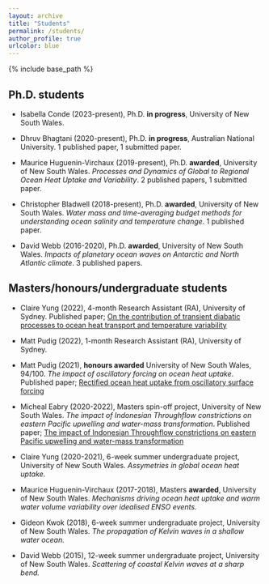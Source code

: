 ```yaml
---
layout: archive
title: "Students"
permalink: /students/
author_profile: true
urlcolor: blue
---
```


{% include base_path %}

## Ph.D. students

* Isabella Conde (2023-present), Ph.D. **in progress**, University of New South Wales.

* Dhruv Bhagtani (2020-present), Ph.D. **in progress**, Australian National University. 1 published paper, 1 submitted paper.

* Maurice Huguenin-Virchaux (2019-present), Ph.D. **awarded**, University of New South Wales. *Processes and Dynamics of Global to Regional Ocean Heat Uptake and Variability*. 2 published papers, 1 submitted paper.

* Christopher Bladwell (2018-present), Ph.D. **awarded**, University of New South Wales. *Water mass and time-averaging budget methods for understanding ocean salinity and temperature change*. 1 published paper.

* David Webb (2016-2020), Ph.D. **awarded**, University of New South Wales. *Impacts of planetary ocean waves on Antarctic and North Atlantic climate*. 3 published papers.

## Masters/honours/undergraduate students

* Claire Yung (2022), 4-month Research Assistant (RA), University of Sydney. Published paper; [On the contribution of transient diabatic processes to ocean heat transport and temperature variability](https://doi.org/10.1175/JPO-D-23-0046.1)

* Matt Pudig (2022), 1-month Research Assistant (RA), University of Sydney.

* Matt Pudig (2021), **honours awarded** University of New South Wales, 94/100. *The impact of oscillatory forcing on ocean heat uptake*. Published paper; [Rectified ocean heat uptake from oscillatory surface forcing](https://doi.org/10.1175/JCLI-D-22-0267.1)

* Micheal Eabry (2020-2022), Masters spin-off project, University of New South Wales. *The impact of Indonesian Throughflow constrictions on eastern Pacific upwelling and water-mass transformation*. Published paper; [The impact of Indonesian Throughflow constrictions on eastern Pacific upwelling and water-mass transformation](https://doi.org/10.1029/2022JC018509)

* Claire Yung (2020-2021), 6-week summer undergraduate project, University of New South Wales. *Assymetries in global ocean heat uptake.*

* Maurice Huguenin-Virchaux (2017-2018), Masters **awarded**, University of New South Wales. *Mechanisms driving ocean heat uptake and warm water volume variability over idealised ENSO events.*

* Gideon Kwok (2018), 6-week summer undergraduate project, University of New South Wales. *The propagation of Kelvin waves in a shallow water ocean.*

* David Webb (2015), 12-week summer undergraduate project, University of New South Wales. *Scattering of coastal Kelvin waves at a sharp bend.*

